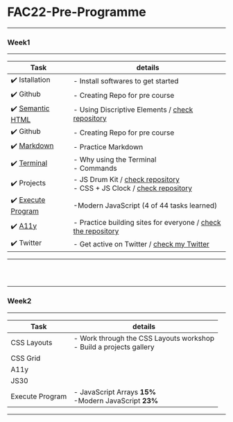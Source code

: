 # FAC22-Pre-Programme

---
### Week1
---

Task|details
--------|----------
:heavy_check_mark:  Istallation| - Install softwares to get started
:heavy_check_mark:  Github| - Creating Repo for pre course
:heavy_check_mark: [Semantic HTML](https://learn.foundersandcoders.com/workshops/semantic-html/) | - Using Discriptive Elements / [check repository](https://github.com/jijip41/FAC22-Pre-Programme/tree/main/week1/semantic-html)
:heavy_check_mark:  Github| - Creating Repo for pre course
:heavy_check_mark: [Markdown](https://guides.github.com/features/mastering-markdown/) | - Practice Markdown
:heavy_check_mark: [Terminal](https://www.digitalocean.com/community/tutorials/a-linux-command-line-primer)| - Why using the Terminal <br/> - Commands
:heavy_check_mark:  Projects| - JS Drum Kit / [check repository](https://github.com/jijip41/FAC22-Pre-Programme/tree/main/week1/01JavaScriptDrumKit)<br /> - CSS + JS Clock / [check repository](https://github.com/jijip41/FAC22-Pre-Programme/tree/main/week1/02%20-%20JS%20and%20CSS%20Clock)
:heavy_check_mark: [Execute Program](https://www.executeprogram.com/)| -Modern JavaScript (4 of 44 tasks learned)
:heavy_check_mark: [A11y](https://learn.foundersandcoders.com/workshops/learn-a11y/)| - Practice building sites for everyone / [check the repository](https://github.com/jijip41/FAC22-Pre-Programme/tree/main/week1/learn-a11y)
:heavy_check_mark: Twitter| - Get active on Twitter / [check my Twitter](https://twitter.com/jihye_pak)
---

<br>
<br>

---
### Week2
---
Task|details
--------|----------
CSS Layouts| - Work through the CSS Layouts workshop<br> - Build a projects gallery
CSS Grid | 
A11y |
JS30 | 
Execute Program | - JavaScript Arrays **15%**<br> -Modern JavaScript **23%**
---